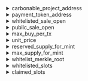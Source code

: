 


  
<details>
  
<summary>carbonable_project_address</summary>
  
**Implicit args**

```rust
syscall_ptr(felt*)
pedersen_ptr(HashBuiltin*)
range_check_ptr
```  
**Explicit args**

```rust

```  
**Returns**

```rust
carbonable_project_address(felt)
```  
</details>
  
<details>
  
<summary>payment_token_address</summary>
  
**Implicit args**

```rust
syscall_ptr(felt*)
pedersen_ptr(HashBuiltin*)
range_check_ptr
```  
**Explicit args**

```rust

```  
**Returns**

```rust
payment_token_address(felt)
```  
</details>
  
<details>
  
<summary>whitelisted_sale_open</summary>
  
**Implicit args**

```rust
syscall_ptr(felt*)
pedersen_ptr(HashBuiltin*)
range_check_ptr
```  
**Explicit args**

```rust

```  
**Returns**

```rust
whitelisted_sale_open(felt)
```  
</details>
  
<details>
  
<summary>public_sale_open</summary>
  
**Implicit args**

```rust
syscall_ptr(felt*)
pedersen_ptr(HashBuiltin*)
range_check_ptr
```  
**Explicit args**

```rust

```  
**Returns**

```rust
public_sale_open(felt)
```  
</details>
  
<details>
  
<summary>max_buy_per_tx</summary>
  
**Implicit args**

```rust
syscall_ptr(felt*)
pedersen_ptr(HashBuiltin*)
range_check_ptr
```  
**Explicit args**

```rust

```  
**Returns**

```rust
max_buy_per_tx(felt)
```  
</details>
  
<details>
  
<summary>unit_price</summary>
  
**Implicit args**

```rust
syscall_ptr(felt*)
pedersen_ptr(HashBuiltin*)
range_check_ptr
```  
**Explicit args**

```rust

```  
**Returns**

```rust
unit_price(Uint256)
```  
</details>
  
<details>
  
<summary>reserved_supply_for_mint</summary>
  
**Implicit args**

```rust
syscall_ptr(felt*)
pedersen_ptr(HashBuiltin*)
range_check_ptr
```  
**Explicit args**

```rust

```  
**Returns**

```rust
reserved_supply_for_mint(Uint256)
```  
</details>
  
<details>
  
<summary>max_supply_for_mint</summary>
  
**Implicit args**

```rust
syscall_ptr(felt*)
pedersen_ptr(HashBuiltin*)
range_check_ptr
```  
**Explicit args**

```rust

```  
**Returns**

```rust
max_supply_for_mint(Uint256)
```  
</details>
  
<details>
  
<summary>whitelist_merkle_root</summary>
  
**Implicit args**

```rust
syscall_ptr(felt*)
pedersen_ptr(HashBuiltin*)
range_check_ptr
```  
**Explicit args**

```rust

```  
**Returns**

```rust
whitelist_merkle_root(felt)
```  
</details>
  
<details>
  
<summary>whitelisted_slots</summary>
  
**Implicit args**

```rust
syscall_ptr(felt*)
pedersen_ptr(HashBuiltin*)
range_check_ptr
```  
**Explicit args**

```rust
slots(felt)
```  
**Returns**

```rust

```  
</details>
  
<details>
  
<summary>claimed_slots</summary>
  
**Implicit args**

```rust
syscall_ptr(felt*)
pedersen_ptr(HashBuiltin*)
range_check_ptr
```  
**Explicit args**

```rust
account(felt)
```  
**Returns**

```rust
slots(felt)
```  
</details>
